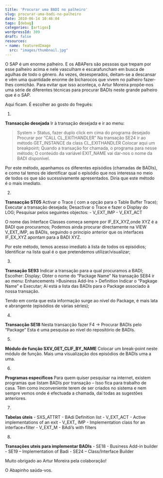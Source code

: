 ```yaml
---
title: 'Procurar uma BADI no palheiro'
slug: procurar-uma-badi-no-palheiro
date: 2010-06-14 10:46:04
tags: [debug]
categories: [artigos]
wordpressId: 309
draft: false
resources:
- name: featuredImage
  src: "images/thumbnail.jpg"
---
```

O SAP é um enorme palheiro. E os ABAPers são pessoas que trepam por esse palheiro acima e nele vasculham e escarafuncham em busca de agulhas de todo o género. Às vezes, desesperados, deitam-se a descansar e vêm uma quantidade enorme de bicharocos que vivem no palheiro fazer-lhes comichão. Para evitar que isso aconteça, o Artur Moreira propõe-nos uma série de diferentes técnicas para procurar BADIs neste grande palheiro que é o SAP.

<!--more-->

Aqui ficam. É escolher ao gosto do freguês:

  1.
**Transacção desejada**
Ir à transação desejada e ir ao menu:
>System > Status, fazer duplo click em cima do programa desejado
Procurar por “CALL CL_EXITHANDLER”
Na transação SE24 ir ao método GET_INSTANCE da class CL_EXITHANDLER
Colocar aqui um breakpoint;
Quando a transação for chamada, o programa para nesse método;
O conteúdo da variável EXIT_NAME vai dar-nos o nome da BADI disponível.

Por este método, apanhamos os diferentes episódios (chamadas de
BADIs), e como tal temos de identificar qual o episódio que nos
interessa no meio de todos os que são sucessivamente apresentados.
Diria que este método é o mais imediato.

  2.
**Transacção ST05**
Activar o Trace ( com a opção para o Table Buffer Trace);
Executar a transação desejada;
Desactivar o Trace e fazer o Display do LOG;
Pesquisar pelos seguintes objectos:
\- V_EXT_IMP
\- V_EXT_ACT

O nome das Interface Classes começa sempre por IF_EX_XYZ,onde XYZ é a
BADI que procuramos;
Podemos ainda procurar directamente na VIEW V_EXT_IMP, as BADIs,
seguindo o principio anterior que os interfaces IF_EX_XYZ apontam para
a BADI XYZ.

Por este método, temos acesso imediato à lista de todos os episódios;
Identificar na lista qual é o que pretendemos utilizar/visualizar;

  3.
**Transação SE93**
Indicar a transação para a qual procuramos a BADI;
Escolher: Display;
Obter o nome do “Package Name”
Na transação SE84 ir ao menu:
Enhancements >Business Add-Ins > Definition
Indicar o “Pagkage Name” e Executar;
Aí está a lista das BADIs para o Package associado à nossa transação.

Tendo em conta que esta informação surge ao nível do Package, é mais
lata e abrangente (episódios de várias séries);

  4.
**Transacção SE18**
Nesta transacção fazer F4 -> Procurar BADIs pelo “Package”
Esta é uma pesquisa ao nível do repositório de BADIs.

  5.
**Módulo de função SXV_GET_CLIF_BY_NAME**
Colocar um break-point neste módulo de função. Mais uma visualização dos episódios de BADIs uma a uma.

  6.
**Programas específicos**
Para quem quiser pesquisar na internet, existem programas que listam
BADIs por transação – Isso fica para trabalho de casa. Têm como
inconveniente terem de ser criados no sistema e nem sempre vemos onde
é efectuada a chamada, daí todas as sugestões anteriores.

  7.
**Tabelas úteis**
\- SXS_ATTRT - BAdi Definition list
\- V_EXT_ACT - Active implementations of an exit
\- V_EXT_ IMP - Implementation class for an interface+filter
\- V_EXT_M - BAdi’s with filters

  8.
**Transações uteis para implementar BADIs**
\- SE18 - Business Add-in builder
\- SE19 – Implementation of Badi
\- SE24 – Class/Interface Builder

Muito obrigado ao Artur Moreira pela colaboração!

O Abapinho saúda-vos.
